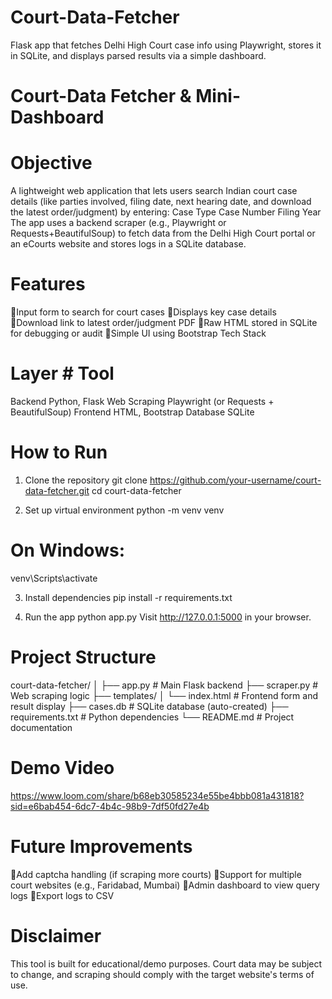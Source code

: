 # Court-Data-Fetcher
Flask app that fetches Delhi High Court case info using Playwright, stores it in SQLite, and displays parsed results via a simple dashboard.
# Court-Data Fetcher & Mini-Dashboard

# Objective
A lightweight web application that lets users search Indian court case details (like parties involved, filing date, next hearing date, and download the latest order/judgment) by entering:
         Case Type
         Case Number
         Filing Year
The app uses a backend scraper (e.g., Playwright or Requests+BeautifulSoup) to fetch data from the Delhi High Court portal or an eCourts website and stores logs in a SQLite database.

# Features
Input form to search for court cases
Displays key case details
Download link to latest order/judgment PDF
Raw HTML stored in SQLite for debugging or audit
Simple UI using Bootstrap
Tech Stack

# Layer	                   # Tool
Backend                	Python, Flask
Web                     Scraping	Playwright (or Requests + BeautifulSoup)
Frontend	              HTML, Bootstrap
Database	              SQLite


# How to Run
1. Clone the repository
git clone https://github.com/your-username/court-data-fetcher.git
cd court-data-fetcher

2. Set up virtual environment
python -m venv venv

# On Windows:
venv\Scripts\activate

3. Install dependencies
pip install -r requirements.txt

4. Run the app
python app.py
Visit http://127.0.0.1:5000 in your browser.

# Project Structure
court-data-fetcher/
│
├── app.py                  # Main Flask backend
├── scraper.py              # Web scraping logic
├── templates/
│   └── index.html          # Frontend form and result display
├── cases.db                # SQLite database (auto-created)
├── requirements.txt        # Python dependencies
└── README.md               # Project documentation

# Demo Video
https://www.loom.com/share/b68eb30585234e55be4bbb081a431818?sid=e6bab454-6dc7-4b4c-98b9-7df50fd27e4b

# Future Improvements
Add captcha handling (if scraping more courts)
Support for multiple court websites (e.g., Faridabad, Mumbai)
Admin dashboard to view query logs
Export logs to CSV
 
# Disclaimer
This tool is built for educational/demo purposes. Court data may be subject to change, and scraping should comply with the target website's terms of use.

